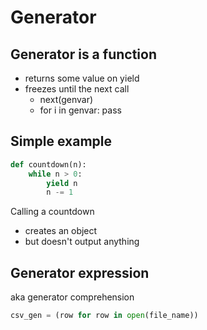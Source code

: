 # Generator
## Generator is a function
* returns some value on yield
* freezes until the next call
  * next(genvar)
  * for i in genvar: pass

## Simple example
```python
def countdown(n):
    while n > 0:
        yield n
        n -= 1
 ```

Calling a countdown
* creates an object
* but doesn't output anything

 
 
## Generator expression
aka generator comprehension
```python
csv_gen = (row for row in open(file_name))
```


